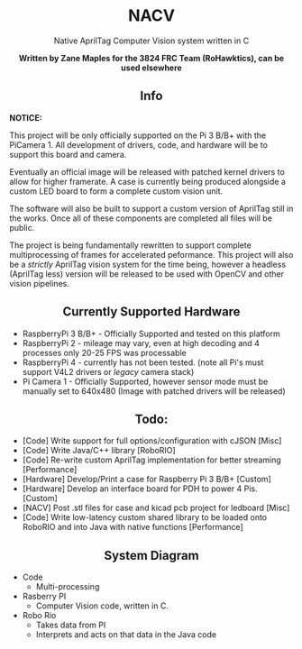 <h1 align="center">NACV</h1>

<p align="center">Native AprilTag Computer Vision system written in C</p>

<p align="center"><b>Written by Zane Maples for the 3824 FRC Team (RoHawktics), can be used elsewhere</b></p>

<h2 align="center">Info</h2>

**NOTICE:**

This project will be only officially supported on the Pi 3 B/B+ with the PiCamera 1. All development of drivers, code, and hardware
will be to support this board and camera. 

Eventually an official image will be released with patched kernel drivers to allow for higher framerate. A case is currently being produced
alongside a custom LED board to form a complete custom vision unit.

The software will also be built to support a custom version of AprilTag still in the works. Once all of these components are completed
all files will be public.

The project is being fundamentally rewritten to support complete multiprocessing of frames for accelerated peformance. This project will also be a 
*strictly* AprilTag vision system for the time being, however a headless (AprilTag less) version will be released to be used with OpenCV and other
vision pipelines.


<h2 align="center">Currently Supported Hardware</h2>

* RaspberryPi 3 B/B+ - Officially Supported and tested on this platform
* RaspberryPi 2      - mileage may vary, even at high decoding and 4 processes only 20-25 FPS was processable
* RaspberryPi 4      - currently has not been tested. (note all Pi's must support V4L2 drivers or *legacy* camera stack)
* Pi Camera 1        - Officially Supported, however sensor mode must be manually set to 640x480 (Image with patched drivers will be released)

<h2 align="center">Todo:</h2>

* [Code] Write support for full options/configuration with cJSON [Misc]
* [Code] Write Java/C++ library [RoboRIO]
* [Code] Re-write custom AprilTag implementation for better streaming [Performance]
* [Hardware] Develop/Print a case for Raspberry Pi 3 B/B+ [Custom]
* [Hardware] Develop an interface board for PDH to power 4 Pis. [Custom]
* [NACV] Post .stl files for case and kicad pcb project for ledboard [Misc]
* [Code] Write low-latency custom shared library to be loaded onto RoboRIO and into Java with native functions [Performance]

<h2 align="center">System Diagram</h2>

* Code
    * Multi-processing
* Rasberry PI
    * Computer Vision code, written in C.
* Robo Rio
    * Takes data from PI
    * Interprets and acts on that data in the Java code
